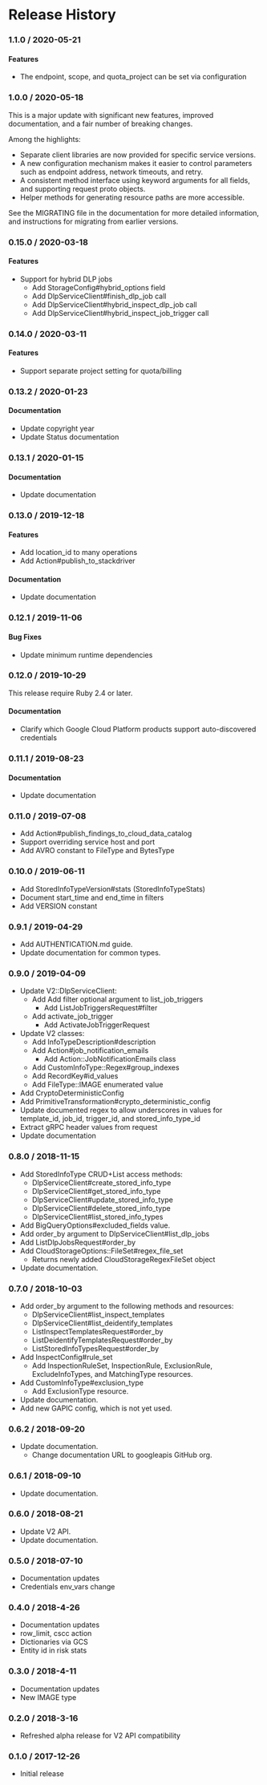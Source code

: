 # Release History

### 1.1.0 / 2020-05-21

#### Features

* The endpoint, scope, and quota_project can be set via configuration

### 1.0.0 / 2020-05-18

This is a major update with significant new features, improved documentation, and a fair number of breaking changes.

Among the highlights:

* Separate client libraries are now provided for specific service versions.
* A new configuration mechanism makes it easier to control parameters such as endpoint address, network timeouts, and retry.
* A consistent method interface using keyword arguments for all fields, and supporting request proto objects.
* Helper methods for generating resource paths are more accessible.

See the MIGRATING file in the documentation for more detailed information, and instructions for migrating from earlier versions.

### 0.15.0 / 2020-03-18

#### Features

* Support for hybrid DLP jobs
  * Add StorageConfig#hybrid_options field
  * Add DlpServiceClient#finish_dlp_job call
  * Add DlpServiceClient#hybrid_inspect_dlp_job call
  * Add DlpServiceClient#hybrid_inspect_job_trigger call

### 0.14.0 / 2020-03-11

#### Features

* Support separate project setting for quota/billing

### 0.13.2 / 2020-01-23

#### Documentation

* Update copyright year
* Update Status documentation

### 0.13.1 / 2020-01-15

#### Documentation

* Update documentation

### 0.13.0 / 2019-12-18

#### Features

* Add location_id to many operations
* Add Action#publish_to_stackdriver

#### Documentation

* Update documentation

### 0.12.1 / 2019-11-06

#### Bug Fixes

* Update minimum runtime dependencies

### 0.12.0 / 2019-10-29

This release require Ruby 2.4 or later.

#### Documentation

* Clarify which Google Cloud Platform products support auto-discovered credentials

### 0.11.1 / 2019-08-23

#### Documentation

* Update documentation

### 0.11.0 / 2019-07-08

* Add Action#publish_findings_to_cloud_data_catalog
* Support overriding service host and port
* Add AVRO constant to FileType and BytesType

### 0.10.0 / 2019-06-11

* Add StoredInfoTypeVersion#stats (StoredInfoTypeStats)
* Document start_time and end_time in filters
* Add VERSION constant

### 0.9.1 / 2019-04-29

* Add AUTHENTICATION.md guide.
* Update documentation for common types.

### 0.9.0 / 2019-04-09

* Update V2::DlpServiceClient:
  * Add Add filter optional argument to list_job_triggers
    * Add ListJobTriggersRequest#filter
  * Add activate_job_trigger
    * Add ActivateJobTriggerRequest
* Update V2 classes:
  * Add InfoTypeDescription#description
  * Add Action#job_notification_emails
    * Add Action::JobNotificationEmails class
  * Add CustomInfoType::Regex#group_indexes
  * Add RecordKey#id_values
  * Add FileType::IMAGE enumerated value
* Add CryptoDeterministicConfig
* Add PrimitiveTransformation#crypto_deterministic_config
* Update documented regex to allow underscores in values for template_id, job_id, trigger_id, and stored_info_type_id
* Extract gRPC header values from request
* Update documentation

### 0.8.0 / 2018-11-15

* Add StoredInfoType CRUD+List access methods:
  * DlpServiceClient#create_stored_info_type
  * DlpServiceClient#get_stored_info_type
  * DlpServiceClient#update_stored_info_type
  * DlpServiceClient#delete_stored_info_type
  * DlpServiceClient#list_stored_info_types
* Add BigQueryOptions#excluded_fields value.
* Add order_by argument to DlpServiceClient#list_dlp_jobs
* Add ListDlpJobsRequest#order_by
* Add CloudStorageOptions::FileSet#regex_file_set
  * Returns newly added CloudStorageRegexFileSet object
* Update documentation.

### 0.7.0 / 2018-10-03

* Add order_by argument to the following methods and resources:
  * DlpServiceClient#list_inspect_templates
  * DlpServiceClient#list_deidentify_templates
  * ListInspectTemplatesRequest#order_by
  * ListDeidentifyTemplatesRequest#order_by
  * ListStoredInfoTypesRequest#order_by
* Add InspectConfig#rule_set
  * Add InspectionRuleSet, InspectionRule, ExclusionRule,
    ExcludeInfoTypes, and MatchingType resources.
* Add CustomInfoType#exclusion_type
  * Add ExclusionType resource.
* Update documentation.
* Add new GAPIC config, which is not yet used.

### 0.6.2 / 2018-09-20

* Update documentation.
  * Change documentation URL to googleapis GitHub org.

### 0.6.1 / 2018-09-10

* Update documentation.

### 0.6.0 / 2018-08-21

* Update V2 API.
* Update documentation.

### 0.5.0 / 2018-07-10

* Documentation updates
* Credentials env_vars change

### 0.4.0 / 2018-4-26

* Documentation updates
* row_limit, cscc action
* Dictionaries via GCS
* Entity id in risk stats

### 0.3.0 / 2018-4-11

* Documentation updates
* New IMAGE type

### 0.2.0 / 2018-3-16

* Refreshed alpha release for V2 API compatibility

### 0.1.0 / 2017-12-26

* Initial release
